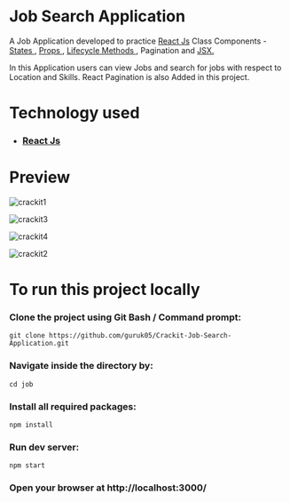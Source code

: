 # Job Search Application 


A Job Application developed to practice <a href="https://reactjs.org/"> React Js</a> Class Components - <a href="https://reactjs.org/docs/faq-state.html"> States </a>, <a href="https://reactjs.org/docs/components-and-props.html"> Props </a>, <a href="https://reactjs.org/docs/react-component.html"> Lifecycle Methods </a>, Pagination and <a href="https://reactjs.org/docs/introducing-jsx.html"> JSX.
</a> 

In this Application users can view Jobs and search for jobs with respect to Location and Skills.
React Pagination is also Added in this project.

# Technology used

* ### <a href="https://reactjs.org/"> React Js </a>

# Preview

![crackit1](https://user-images.githubusercontent.com/54667515/69914881-23a28400-146f-11ea-9b0a-6e87a4e386a5.PNG)


![crackit3](https://user-images.githubusercontent.com/54667515/69914895-3ae17180-146f-11ea-912e-5c2c7bdecd57.PNG)


![crackit4](https://user-images.githubusercontent.com/54667515/69914973-eab6df00-146f-11ea-913f-df1c6938d338.PNG)



![crackit2](https://user-images.githubusercontent.com/54667515/69914904-4b91e780-146f-11ea-8d3e-7f1681e988a0.PNG)


# To run this project locally 



### Clone the project using Git Bash / Command prompt:
```
git clone https://github.com/guruk05/Crackit-Job-Search-Application.git 
```


### Navigate inside the directory by:
```
cd job
```


### Install all required packages:
```
npm install
```

### Run dev server:
```
npm start
```


### Open your browser at http://localhost:3000/

<br>

<br>




 

































